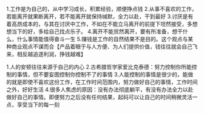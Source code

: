 
1.工作是为自己的，从中学习成长，积累经验，顺便挣点钱
2.从事不喜欢的工作，若能离开就果断离开，若不能离开就保持缄默，全力以赴，干到最好
3.讨厌是有着高昂成本的，与其在讨厌中工作，不如在不能立马离开的前提下坦然接受，多想想当下的好，多给自己找点乐子。
4.离开不能贸然离开，要有所准备，想干什么，什么事情能值得奋斗一生
5.赚钱是工作的自然结果不是目的。这个观点与某种商业观点不谋而合【产品着眼于与人方便、为人们提供价值，钱往往就会自己飞来，相反越追逐利润，挣钱越难】

1.人的安顿往往来源于自己的内心
2.古希腊哲学家爱比克泰德：努力控制你所能控制的事情，但不要妄图控制你控制不了的事情
3.人能控制的事情是很少的，能做的就是即使不喜欢这份工作，在工作时间范围内，努力做好自己的事情，工作时间之外，好好生活
4.很多人焦虑的原因：没有办法彻底躺平，有没有办法全力以赴做好自己的事情。即便努力之后没有任何结果，起码可以让自己的时间稍微灵活一点，享受当下的每一刻